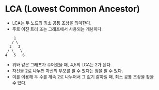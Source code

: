 # LCA (Lowest Common Ancestor)
- LCA는 두 노드의 최소 공통 조상을 의미한다.
- 주로 이진 트리 또는 그래프에서 사용되는 개념이다.

```
    1
   / \
  2   3
 / \   \
4   5   6
```
- 위와 같은 그래프가 주어졌을 때, 4,5의 LCA는 2가 된다.
- 자신을 2로 나누면 자신의 부모를 알 수 있다는 점을 알 수 있다.
- 이를 이용해 두 수를 계속 2로 나누어서 그 값기 같아질 때, 최소 공통 조상을 찾을 수 있다.